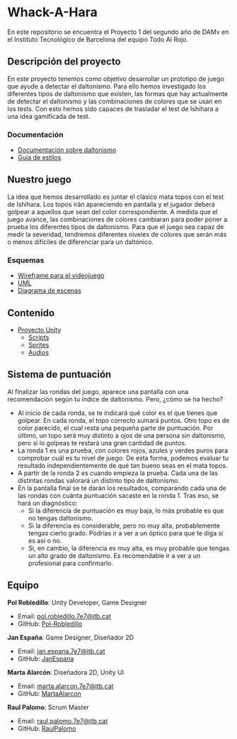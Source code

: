 # Whack-A-Hara

En este repositorio se encuentra el Proyecto 1 del segundo año de DAMv en el Instituto Tecnológico de Barcelona del equipo Todo Al Rojo.

## Descripción del proyecto

En este proyecto tenemos como objetivo desarrollar un prototipo de juego que ayude a detectar el daltonismo. Para ello hemos investigado los diferentes tipos de daltonismo que existen, las formas que hay actualmente de detectar el daltonismo y las combinaciones de colores que se usan en los tests. Con esto hemos sido capaces de trasladar el test de Ishihara a una idea gamificada de test.

### Documentación
- [Documentación sobre daltonismo](https://docs.google.com/document/d/1rUloU6iC5ZZ8AF271Kn5ATTJiayniCXy2d3W1Tua7Kc/edit?usp=sharing)
- [Guía de estilos](https://docs.google.com/document/d/1GnE_0E84Sk9iOk6OEpGW-ho_ddcWyVczH7baiDo_wUE/edit?usp=sharing)

## Nuestro juego

La idea que hemos desarrollado es juntar el clásico mata topos con el test de Ishihara. Los topos irán apareciendo en pantalla y el jugador deberá golpear a aquellos que sean del color correspondiente. A medida que el juego avance, las combinaciones de colores cambiaran para poder poner a prueba los diferentes tipos de daltonismo. Para que el juego sea capaz de medir la severidad, tendremos diferentes niveles de colores que serán más o menos difíciles de diferenciar para un daltónico.

### Esquemas
- [Wireframe para el videojuego](https://www.figma.com/design/eVLZ8N815d3DshVDXGYZlJ/WireFrame_WhackAHara?node-id=0-1&t=4dZ0wU0cA8BsdqMu-1)
- [UML](https://drive.google.com/file/d/1XSSzMD1h5LHBmjE0xDLkk-9_ODv5BncK/view?usp=sharing)
- [Diagrama de escenas](https://www.canva.com/design/DAGUlQ0U0Do/Dr2J10S32qzlvlbED1L-sw/edit?utm_content=DAGUlQ0U0Do&utm_campaign=designshare&utm_medium=link2&utm_source=sharebutton)

## Contenido
- [Proyecto Unity](https://github.com/Pol-Robledillo/Whack-A-Hara/tree/main/Whack-A-Hara)
    - [Scripts](https://github.com/Pol-Robledillo/Whack-A-Hara/tree/main/Whack-A-Hara/Assets/Scripts)
    - [Sprites](https://github.com/Pol-Robledillo/Whack-A-Hara/tree/main/Whack-A-Hara/Assets/Sprites)
    - [Audios](https://github.com/Pol-Robledillo/Whack-A-Hara/tree/main/Whack-A-Hara/Assets/Audio)

## Sistema de puntuación

Al finalizar las rondas del juego, aparece una pantalla con una recomendación según tu índice de daltonismo. Pero, ¿cómo se ha hecho?
- Al inicio de cada ronda, se te indicará qué color es el que tienes que golpear. En cada ronda, el topo correcto sumará puntos. Otro topo es de color parecido, el cual resta una pequeña parte de puntuación. Por último, un topo será muy distinto a ojos de una persona sin daltonismo, pero si lo golpeas te restará una gran cantidad de puntos.
- La ronda 1 es una prueba, con colores rojos, azules y verdes puros para comprobar cuál es tu nivel de juego. De esta forma, podemos evaluar tu resultado independientemente de qué tan bueno seas en el mata topos.
- A partir de la ronda 2 es cuando empieza la prueba. Cada una de las distintas rondas valorará un distinto tipo de daltonismo.
- En la pantalla final se te darán los resultados, comparando cada una de las rondas con cuánta puntuación sacaste en la ronda 1. Tras eso, se hará un diagnóstico:
    - Si la diferencia de puntuación es muy baja, lo más probable es que no tengas daltonismo.
    - Si la diferencia es considerable, pero no muy alta, probablemente tengas cierto grado. Podrías ir a ver a un óptico para que te diga si es así o no.
    - Si, en cambio, la diferencia es muy alta, es muy probable que tengas un alto grado de daltonismo. Es recomendable ir a ver a un profesional para confirmarlo.

## Equipo
**Pol Robledillo**:    Unity Developer, Game Designer  
- Email: pol.robledillo.7e7@itb.cat  
- GitHub: [Pol-Robledillo](https://github.com/Pol-Robledillo)  

**Jan España**:       Game Designer, Diseñador 2D  
- Email: jan.espana.7e7@itb.cat  
- GitHub: [JanEspana](https://github.com/JanEspana)  

**Marta Alarcón**:    Diseñadora 2D, Unity UI  
- Email: marta.alarcon.7e7@itb.cat  
- GitHub: [MartaAlarcon](https://github.com/MartaAlarcon)  

**Raul Palomo**:      Scrum Master  
- Email: raul.palomo.7e7@itb.cat  
- GitHub: [RaulPalomo](https://github.com/RaulPalomo)  
